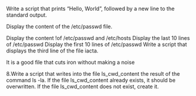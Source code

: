 Write a script that prints “Hello, World”, followed by a new line to the standard output.

Display the content of the /etc/passwd file.

Display the content !of /etc/passwd and /etc/hosts
Display the last 10 lines of /etc/passwd
Display the first 10 lines of /etc/passwd
Write a script that displays the third line of the file iacta.

 It is a good file that cuts iron without making a noise

8.Write a script that writes into the file ls_cwd_content the result of the command ls -la. If the file ls_cwd_content already exists, it should be overwritten. If the file ls_cwd_content does not exist, create it.
